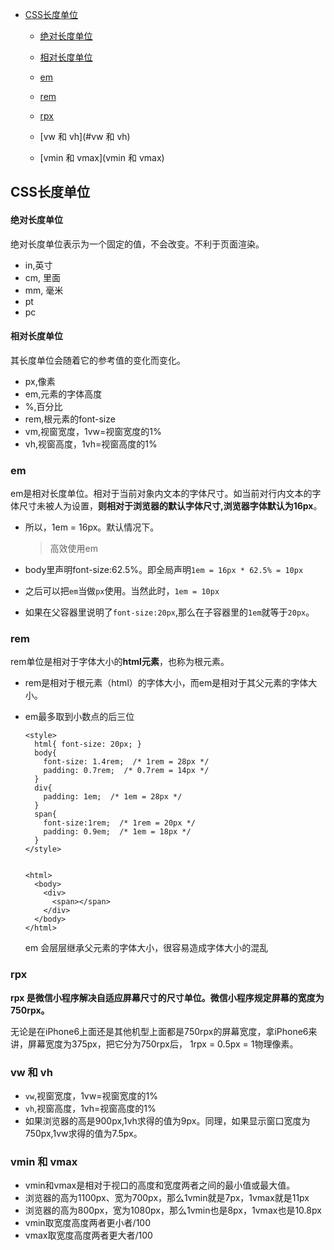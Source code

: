 <head>
  <script type="text/javascript">
  (function() {
    var link = document.createElement('link');
    link.type = 'image/x-icon';
    link.rel = 'shortcut icon';
    link.href = '../h.ico';
    document.getElementsByTagName('head')[0].appendChild(link);
  }());
  </script>
  <link rel="stylesheet" type="text/css" href="../style.css">
</head>


- [CSS长度单位](#CSS长度单位)

  - [绝对长度单位](#绝对长度单位)
  - [相对长度单位](#相对长度单位)

  - [em](#em)
  - [rem](#rem)
  - [rpx](#rpx)
  - [vw 和 vh](#vw 和 vh)
  - [vmin 和 vmax](vmin 和 vmax)




## CSS长度单位

#### 绝对长度单位

绝对长度单位表示为一个固定的值，不会改变。不利于页面渲染。

- in,英寸
- cm, 里面
- mm, 毫米
- pt
- pc

#### 相对长度单位

其长度单位会随着它的参考值的变化而变化。

- px,像素
- em,元素的字体高度
- %,百分比
- rem,根元素的font-size
- vm,视窗宽度，1vw=视窗宽度的1%
- vh,视窗高度，1vh=视窗高度的1%
  



### em

em是相对长度单位。相对于当前对象内文本的字体尺寸。如当前对行内文本的字体尺寸未被人为设置，**则相对于浏览器的默认字体尺寸,浏览器字体默认为16px**。

- 所以，1em = 16px。默认情况下。

  > 高效使用em

- body里声明font-size:62.5%。即全局声明`1em = 16px * 62.5% = 10px`
- 之后可以把`em`当做`px`使用。当然此时，`1em = 10px`
- 如果在父容器里说明了`font-size:20px`,那么在子容器里的`1em`就等于`20px`。

### rem

rem单位是相对于字体大小的**html元素**，也称为根元素。



- rem是相对于根元素（html）的字体大小，而em是相对于其父元素的字体大小。

- em最多取到小数点的后三位

  ```
  <style>
    html{ font-size: 20px; }
    body{ 
      font-size: 1.4rem;  /* 1rem = 28px */
      padding: 0.7rem;  /* 0.7rem = 14px */
    } 
    div{
      padding: 1em;  /* 1em = 28px */
    }
    span{
      font-size:1rem;  /* 1rem = 20px */
      padding: 0.9em;  /* 1em = 18px */
    }
  </style>
  
  
  <html>
    <body>
      <div>   
        <span></span>  
      </div>
    </body>
  </html>
  ```

  em 会层层继承父元素的字体大小，很容易造成字体大小的混乱



### rpx

**rpx 是微信小程序解决自适应屏幕尺寸的尺寸单位。微信小程序规定屏幕的宽度为750rpx。**

无论是在iPhone6上面还是其他机型上面都是750rpx的屏幕宽度，拿iPhone6来讲，屏幕宽度为375px，把它分为750rpx后， 1rpx = 0.5px = 1物理像素。



### vw 和 vh

- `vw`,视窗宽度，1vw=视窗宽度的1%
- `vh`,视窗高度，1vh=视窗高度的1%
- 如果浏览器的高是900px,1vh求得的值为9px。同理，如果显示窗口宽度为750px,1vw求得的值为7.5px。



### vmin 和 vmax

- vmin和vmax是相对于视口的高度和宽度两者之间的最小值或最大值。
- 浏览器的高为1100px、宽为700px，那么1vmin就是7px，1vmax就是11px
- 浏览器的高为800px，宽为1080px，那么1vmin也是8px，1vmax也是10.8px
- vmin取宽度高度两者更小者/100
- vmax取宽度高度两者更大者/100
  


<div id="toTop">
  <a href="#" class="ryi-angle-up"></a>
</div>


